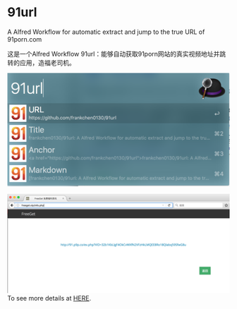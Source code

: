# 91url

A Alfred Workflow for automatic extract and jump to the true URL of 91porn.com

这是一个Alfred Workflow 91url：能够自动获取91porn网站的真实视频地址并跳转的应用，造福老司机。

![image](use.png)

![image](jump.png)
To see more details at [HERE](https://frankchen0130.github.io/2016/11/28/Workflow-for-automatic-extract-and-jump-to-the-true-URL-of-91porn-com/).
